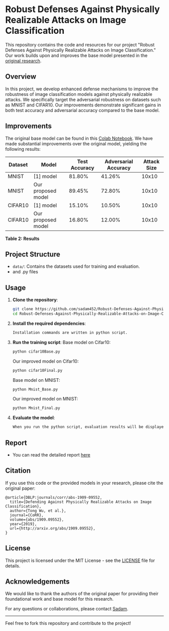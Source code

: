 # Robust Defenses Against Physically Realizable Attacks on Image Classification

This repository contains the code and resources for our project "Robust Defenses Against Physically Realizable Attacks on Image Classification." Our work builds upon and improves the base model presented in the [original research](https://arxiv.org/abs/1909.09552).

## Overview

In this project, we develop enhanced defense mechanisms to improve the robustness of image classification models against physically realizable attacks. We specifically target the adversarial robustness on datasets such as MNIST and CIFAR10. Our improvements demonstrate significant gains in both test accuracy and adversarial accuracy compared to the base model.

## Improvements

The original base model can be found in this [Colab Notebook](https://colab.research.google.com/gist/tongwu2020/bbf836348be405f3bebe96d0ea12df43/roa-doa_test.ipynb). We have made substantial improvements over the original model, yielding the following results:

| Dataset | Model                | Test Accuracy | Adversarial Accuracy | Attack Size |
|---------|----------------------|---------------|----------------------|-------------|
| MNIST   | [1] model            | 81.80%        | 41.26%               | 10x10       |
| MNIST   | Our proposed model   | 89.45%        | 72.80%               | 10x10       |
| CIFAR10 | [1] model            | 15.10%        | 10.50%               | 10x10       |
| CIFAR10 | Our proposed model   | 16.80%        | 12.00%               | 10x10       |

**Table 2: Results**

## Project Structure

- `data/`: Contains the datasets used for training and evaluation.
- and .py files

## Usage

1. **Clone the repository**:
    ```bash
    git clone https://github.com/sadam452/Robust-Defenses-Against-Physically-Realizable-Attacks-on-Image-Classification.git
    cd Robust-Defenses-Against-Physically-Realizable-Attacks-on-Image-Classification
    ```

2. **Install the required dependencies**:
    ```bash
    Installation commands are written in python script.
    ```

3. **Run the training script**:
    Base model on Cifar10: 
    ```bash
    python cifar10Base.py
    ```
    Our improved model on Cifar10: 
    ```bash
    python cifar10Final.py
    ```
    Base model on MNIST: 
    ```bash
    python Mnist_Base.py
    ```
    Our improved model on MNIST: 
    ```bash
    python Mnist_Final.py
    ```

4. **Evaluate the model**:
    ```bash
    When you run the python script, evaluation results will be displayed as well.
    ```
## Report
- You can read the detailed report [here](/report.pdf)
## Citation

If you use this code or the provided models in your research, please cite the original paper:

```
@article{DBLP:journals/corr/abs-1909-09552,
  title={Defending Against Physically Realizable Attacks on Image Classification},
  author={Tong Wu, et al.},
  journal={CoRR},
  volume={abs/1909.09552},
  year={2019},
  url={http://arxiv.org/abs/1909.09552},
}
```

## License

This project is licensed under the MIT License - see the [LICENSE](LICENSE) file for details.

## Acknowledgements

We would like to thank the authors of the original paper for providing their foundational work and base model for this research. 

For any questions or collaborations, please contact [Sadam](https://www.github.com/sadam452).

---

Feel free to fork this repository and contribute to the project!